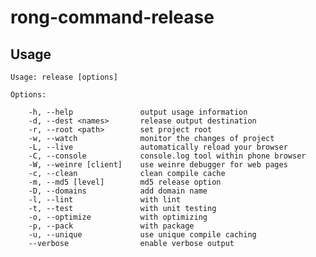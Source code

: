 # rong-command-release

## Usage

    Usage: release [options]
    
    Options:
    
        -h, --help               output usage information
        -d, --dest <names>       release output destination
        -r, --root <path>        set project root
        -w, --watch              monitor the changes of project
        -L, --live               automatically reload your browser
        -C, --console            console.log tool within phone browser
        -W, --weinre [client]    use weinre debugger for web pages
        -c, --clean              clean compile cache
        -m, --md5 [level]        md5 release option
        -D, --domains            add domain name
        -l, --lint               with lint
        -t, --test               with unit testing
        -o, --optimize           with optimizing
        -p, --pack               with package
        -u, --unique             use unique compile caching
        --verbose                enable verbose output
